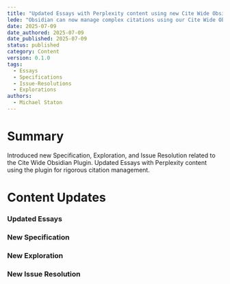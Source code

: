 ```yaml
---
title: "Updated Essays with Perplexity content using new Cite Wide Obsidian Plugin"
lede: "Obsidian can now manage complex citations using our Cite Wide Obsidian Plugin. This opens the possibilities for AI generated content with rigorous source management and citation tracking."
date: 2025-07-09
date_authored: 2025-07-09
date_published: 2025-07-09
status: published
category: Content
version: 0.1.0
tags:
  - Essays
  - Specifications
  - Issue-Resolutions
  - Explorations
authors:
  - Michael Staton
---
```

# Summary
Introduced new Specification, Exploration, and Issue Resolution related to the Cite Wide Obsidian Plugin. Updated Essays with Perplexity content using the plugin for rigorous citation management. 

# Content Updates

### Updated Essays


### New Specification

### New Exploration

### New Issue Resolution

